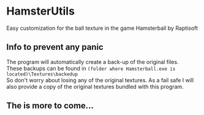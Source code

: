 # HamsterUtils
Easy customization for the ball texture in the game Hamsterball by Raptisoft

## Info to prevent any panic
The program will automatically create a back-up of the original files.  
These backups can be found in ``(folder where Hamsterball.exe is located)\Textures\backedup``  
So don't worry about losing any of the original textures.
As a fail safe I will also provide a copy of the original textures bundled with this program.  

## The is more to come...
